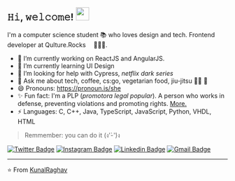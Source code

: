 <h2> 𝙷𝚒, 𝚠𝚎𝚕𝚌𝚘𝚖𝚎! <img src="https://emoji.slack-edge.com/TESKSKPTQ/broccoli-happy/4e3f2199769faf80.gif" width="30px"> </h2>

I'm a computer science student 📚 who loves design and tech. Frontend developer at Qulture.Rocks <img src="https://qulture.rocks/wp-content/uploads/2021/05/cropped-icon-32x32.png" width="14px">👩🏼‍💻.

- 🔭 I’m currently working on ReactJS and AngularJS.
- 🌱 I’m currently learning UI Design
- 🤔 I’m looking for help with Cypress, *netflix dark series*
- 💬 Ask me about tech, coffee, cs:go, vegetarian food, jiu-jitsu 🤼‍♀️ 🥋  
- 😄 Pronouns: https://pronoun.is/she
- ✨ Fun fact: I'm a PLP (*promotora legal popular*). A person who works in defense, preventing violations and promoting rights. [More.](http://themis.org.br/fazemos/promotoras-legais-populares/)
- ⚡ Languages: C, C++, Java, TypeScript, JavaScript, Python, VHDL, HTML

> Remmember: you can do it (ง'̀-'́)ง


[![Twitter Badge](https://img.shields.io/badge/-@larissajusten-4d9bc0?style=flat-square&labelColor=4d9bc0&logo=twitter&logoColor=white&link=https://twitter.com/larissajusten)](https://twitter.com/larissajusten) [![Instagram Badge](https://img.shields.io/badge/-@larissaespelocin-cb3b63?style=flat-square&labelColor=cb3b63&logo=Instagram&logoColor=white&link=https://www.instagram.com/larissaespelocin/)](https://www.instagram.com/larissaespelocin/) [![Linkedin Badge](https://img.shields.io/badge/-larissajusten-063f5b?style=flat-square&logo=Linkedin&logoColor=white&link=https://www.linkedin.com/in/larissajusten/)](https://www.linkedin.com/in/larissajusten/) [![Gmail Badge](https://img.shields.io/badge/-larissajusten@gmail.com-c14438?style=flat-square&logo=Gmail&logoColor=white&link=mailto:larissajusten@gmail.com)](mailto:larissajusten@gmail.com)

---
⭐️ From [KunalRaghav](https://github.com/KunalRaghav)

